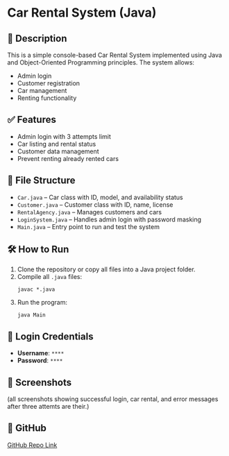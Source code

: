# Car Rental System (Java)

## 📌 Description
This is a simple console-based Car Rental System implemented using Java and Object-Oriented Programming principles. The system allows:
- Admin login
- Customer registration
- Car management
- Renting functionality

## ✅ Features
- Admin login with 3 attempts limit
- Car listing and rental status
- Customer data management
- Prevent renting already rented cars

## 📂 File Structure
- `Car.java` – Car class with ID, model, and availability status
- `Customer.java` – Customer class with ID, name, license
- `RentalAgency.java` – Manages customers and cars
- `LoginSystem.java` – Handles admin login with password masking
- `Main.java` – Entry point to run and test the system

## 🛠 How to Run
1. Clone the repository or copy all files into a Java project folder.
2. Compile all `.java` files:
   ```
   javac *.java
   ```
3. Run the program:
   ```
   java Main
   ```

## 🔐 Login Credentials
- **Username**: `****`
- **Password**: `****`

## 📸 Screenshots
(all screenshots showing successful login, car rental, and error messages after three attemts are their.)

## 📎 GitHub
[GitHub Repo Link](https://github.com/YOUR_USERNAME/YOUR_REPO_NAME)
